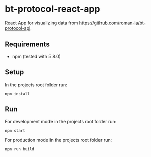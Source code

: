 # bt-protocol-react-app

React App for visualizing data from https://github.com/roman-la/bt-protocol-api.

## Requirements

- npm (tested with 5.8.0)

## Setup

In the projects root folder run:
```
npm install
```

## Run

For development mode in the projects root folder run:
```
npm start
```

For production mode in the projects root folder run:
```
npm run build
```
